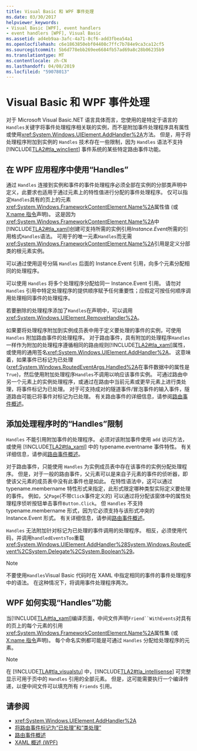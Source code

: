 ```yaml
---
title: Visual Basic 和 WPF 事件处理
ms.date: 03/30/2017
helpviewer_keywords:
- Visual Basic [WPF], event handlers
- event handlers [WPF], Visual Basic
ms.assetid: ad4eb9aa-3afc-4a71-8cf6-add3fbea54a1
ms.openlocfilehash: c6e1863850ebf04408c7ffc7b784e9ca3ca12cf5
ms.sourcegitcommit: 5b6d778ebb269ee6684fb57ad69a8c28b06235b9
ms.translationtype: MT
ms.contentlocale: zh-CN
ms.lasthandoff: 04/08/2019
ms.locfileid: "59078013"
---
```

# <a name="visual-basic-and-wpf-event-handling"></a>Visual Basic 和 WPF 事件处理
对于 Microsoft Visual Basic.NET 语言具体而言，您使用的是特定于语言的`Handles`关键字将事件处理程序相关联的实例，而不是附加事件处理程序具有属性或使用<xref:System.Windows.UIElement.AddHandler%2A>方法。 但是，用于将处理程序附加到实例的 `Handles` 技术存在一些限制，因为 `Handles` 语法不支持 [!INCLUDE[TLA2#tla_winclient](../../../../includes/tla2sharptla-winclient-md.md)] 事件系统的某些特定路由事件功能。  
  
## <a name="using-handles-in-a-wpf-application"></a>在 WPF 应用程序中使用“Handles”  
 通过 `Handles` 连接到实例和事件的事件处理程序必须全部在实例的分部类声明中定义，此要求也适用于通过元素上的特性值进行分配的事件处理程序。 仅可以指定`Handles`具有的页上的元素<xref:System.Windows.FrameworkContentElement.Name%2A>属性值 (或[X:name 指令](../../xaml-services/x-name-directive.md)声明)。 这是因为<xref:System.Windows.FrameworkContentElement.Name%2A>中[!INCLUDE[TLA2#tla_xaml](../../../../includes/tla2sharptla-xaml-md.md)]创建可支持所需的实例引用*Instance.Event*所需的引用格式`Handles`语法。 可用于的唯一元素`Handles`而无需<xref:System.Windows.FrameworkContentElement.Name%2A>引用是定义分部类的根元素实例。  
  
 可以通过使用逗号分隔 `Handles` 后面的 Instance.Event 引用，向多个元素分配相同的处理程序。  
  
 可以使用 `Handles` 将多个处理程序分配给同一 Instance.Event 引用。 请勿对 `Handles` 引用中特定处理程序的提供顺序赋予任何重要性；应假定可按任何顺序调用处理相同事件的处理程序。  
  
 若要删除的处理程序添加了`Handles`在声明中，可以调用<xref:System.Windows.UIElement.RemoveHandler%2A>。  
  
 如果要将处理程序附加到实例成员表中用于定义要处理的事件的实例，可使用 `Handles` 附加路由事件的处理程序。 对于路由事件，具有附加的处理程序`Handles`一样作为附加的处理程序遵循相同的路由规则[!INCLUDE[TLA2#tla_xaml](../../../../includes/tla2sharptla-xaml-md.md)]属性，或使用的通用签名<xref:System.Windows.UIElement.AddHandler%2A>。 这意味着，如果事件已标记为已处理 (<xref:System.Windows.RoutedEventArgs.Handled%2A>在事件数据中的属性是`True`)，然后使用附加处理程序`Handles`不调用以响应该事件实例。 可通过路由中另一个元素上的实例处理程序，或通过在路由中当前元素或更早元素上进行类处理，将事件标记为已处理。 对于可支持成对的隧道事件/冒泡事件的输入事件，隧道路由可能已将事件对标记为已处理。 有关路由事件的详细信息，请参阅[路由事件概述](routed-events-overview.md)。  
  
## <a name="limitations-of-handles-for-adding-handlers"></a>添加处理程序时的“Handles”限制  
 `Handles` 不能引用附加事件的处理程序。 必须对该附加事件使用 `add` 访问方法，或使用 [!INCLUDE[TLA2#tla_xaml](../../../../includes/tla2sharptla-xaml-md.md)] 中的 typename.eventname 事件特性。 有关详细信息，请参阅[路由事件概述](routed-events-overview.md)。  
  
 对于路由事件，只能使用 `Handles` 为实例成员表中存在该事件的实例分配处理程序。 但是，对于一般的路由事件，父元素可以是来自子元素的事件的侦听器，即使该父元素的成员表中没有此事件也是如此。 在特性语法中，这可以通过 typename.membername 特性形式来指定，此形式限定哪种类型实际定义要处理的事件。 例如，父`Page`(不带`Click`事件定义的) 可以通过将分配该窗体中的属性处理程序侦听按钮单击事件`Button.Click`。 但 `Handles` 不支持 typename.membername 形式，因为它必须支持与该形式冲突的 Instance.Event 形式。 有关详细信息，请参阅[路由事件概述](routed-events-overview.md)。  
  
 `Handles` 无法附加针对标记为已处理的事件调用的处理程序。 相反，必须使用代码，并调用`handledEventsToo`重载<xref:System.Windows.UIElement.AddHandler%28System.Windows.RoutedEvent%2CSystem.Delegate%2CSystem.Boolean%29>。  
  
> [!NOTE]
>  不要使用`Handles`Visual Basic 代码时在 XAML 中指定相同的事件的事件处理程序中的语法。 在这种情况下，将调用事件处理程序两次。  
  
## <a name="how-wpf-implements-handles-functionality"></a>WPF 如何实现“Handles”功能  
 当[!INCLUDE[TLA#tla_xaml](../../../../includes/tlasharptla-xaml-md.md)]编译页面，中间文件声明`Friend``WithEvents`对具有的页上的每个元素的引用<xref:System.Windows.FrameworkContentElement.Name%2A>属性集 (或[X:name 指令](../../xaml-services/x-name-directive.md)声明)。 每个命名实例都可能是可通过 `Handles` 分配给处理程序的元素。  
  
> [!NOTE]
>  在 [!INCLUDE[TLA#tla_visualstu](../../../../includes/tlasharptla-visualstu-md.md)] 中，[!INCLUDE[TLA2#tla_intellisense](../../../../includes/tla2sharptla-intellisense-md.md)] 可完整显示可用于页中的 `Handles` 引用的全部元素。 但是，这可能需要执行一个编译传递，以便中间文件可以填充所有 `Friends` 引用。  
  
## <a name="see-also"></a>请参阅

- <xref:System.Windows.UIElement.AddHandler%2A>
- [将路由事件标记为“已处理”和“类处理”](marking-routed-events-as-handled-and-class-handling.md)
- [路由事件概述](routed-events-overview.md)
- [XAML 概述 (WPF)](xaml-overview-wpf.md)
